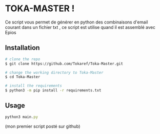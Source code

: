 
# TOKA-MASTER !

Ce script vous permet de générer en python des combinaisons d'email courant dans un fichier txt , ce script est utilise quand il est assemblé avec Epios


## Installation



```bash
# clone the repo
$ git clone https://github.com/Tokaref/Toka-Master.git

# change the working directory to Toka-Master
$ cd Toka-Master

# install the requirements
$ python3 -m pip install -r requirements.txt
```
    
## Usage
```javascript
python3 main.py
```
(mon premier script posté sur github)

